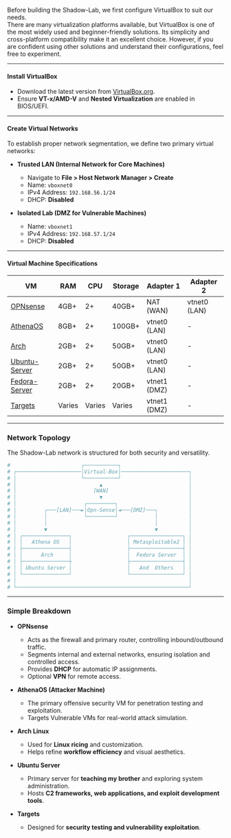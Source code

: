 Before building the Shadow-Lab, we first configure VirtualBox to suit our needs.  
There are many virtualization platforms available, but VirtualBox is one of the most widely used and beginner-friendly solutions. Its simplicity and cross-platform compatibility make it an excellent choice. However, if you are confident using other solutions and understand their configurations, feel free to experiment.  

---
#### **Install VirtualBox**  
- Download the latest version from [VirtualBox.org](https://www.virtualbox.org/).  
- Ensure **VT-x/AMD-V** and **Nested Virtualization** are enabled in BIOS/UEFI.  

---

#### **Create Virtual Networks**  
To establish proper network segmentation, we define two primary virtual networks:  

- **Trusted LAN (Internal Network for Core Machines)**  
  - Navigate to **File > Host Network Manager > Create**  
  - Name: `vboxnet0`  
  - IPv4 Address: `192.168.56.1/24`  
  - DHCP: **Disabled**  

- **Isolated Lab (DMZ for Vulnerable Machines)**  
  - Name: `vboxnet1`  
  - IPv4 Address: `192.168.57.1/24`  
  - DHCP: **Disabled**  

---

#### **Virtual Machine Specifications**  

| VM                                | RAM    | CPU    | Storage | Adapter 1    | Adapter 2    |
| --------------------------------- | ------ | ------ | ------- | ------------ | ------------ |
| [OPNsense](OpnSense.md)           | 4GB+   | 2+     | 40GB+   | NAT (WAN)    | vtnet0 (LAN) |
| [AthenaOS](AthenaOS.md)           | 8GB+   | 2+     | 100GB+  | vtnet0 (LAN) | -            |
| [Arch](Arch.md)                   | 2GB+   | 2+     | 50GB+   | vtnet0 (LAN) | -            |
| [Ubuntu-Server](Ubuntu-Server.md) | 2GB+   | 2+     | 50GB+   | vtnet0 (LAN) | -            |
| [Fedora-Server](Fedora-Server.md) | 2GB+   | 2+     | 20GB+   | vtnet1 (DMZ) | -            |
| [Targets](Targets.md)             | Varies | Varies | Varies  | vtnet1 (DMZ) | -            |

---

### **Network Topology**  
The Shadow-Lab network is structured for both security and versatility.  

```bash
#                       ┌───────────┐                       
# ┌─────────────────────│Virtual-Box│──────────────────────┐
# │                     └───────────┘                      │
# │                           ▲                            │
# │                         [WAN]                          │
# │                           ▼                            │
# │                      ┌─────────┐                       │
# │         ┌───[LAN]───►│Opn-Sense│◄───[DMZ]───┐          │
# │         │            └─────────┘            │          │
# │         │                                   │          │
# │         ▼                                   ▼          │
# │ ┌───────────────┐                  ┌─────────────────┐ │
# │ │   Athena OS   │                  │ Metasploitable2 │ │
# │ ├───────────────┤                  ├─────────────────┤ │
# │ │      Arch     │                  │  Fedora Server  │ │
# │ ├───────────────┼                  ├─────────────────┤ │
# │ │ Ubuntu Server │                  │   And  Others   │ │
# │ └───────────────┘                  └─────────────────┘ │
# │                                                        │
# └────────────────────────────────────────────────────────┘
```

---

### **Simple Breakdown**  

- **OPNsense**  
  - Acts as the firewall and primary router, controlling inbound/outbound traffic.  
  - Segments internal and external networks, ensuring isolation and controlled access.  
  - Provides **DHCP** for automatic IP assignments.
  - Optional **VPN** for remote access.      

- **AthenaOS (Attacker Machine)**  
  - The primary offensive security VM for penetration testing and exploitation.  
  - Targets Vulnerable VMs for real-world attack simulation.  

- **Arch Linux**  
  - Used for **Linux ricing** and customization.  
  - Helps refine **workflow efficiency** and visual aesthetics.  

- **Ubuntu Server**  
  - Primary server for **teaching my brother** and exploring system administration.  
  - Hosts **C2 frameworks, web applications, and exploit development tools**.  

- **Targets**  
  - Designed for **security testing and vulnerability exploitation**.    